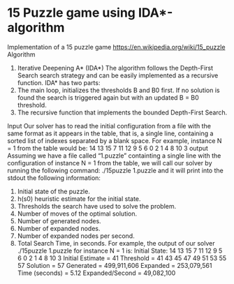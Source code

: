 # 15 Puzzle game using IDA*-algorithm
Implementation of a 15 puzzle game https://en.wikipedia.org/wiki/15_puzzle
Algorithm
1. Iterative Deepening A*
(IDA*)
The algorithm follows the Depth-First Search search strategy and can be easily implemented as a
recursive function.
IDA* has two parts:
1. The main loop, initializes the thresholds B and B0 first. If no solution is found the search is
triggered again but with an updated B = B0
threshold.
2. The recursive function that implements the bounded Depth-First Search.

Input
Our solver has to read the initial configuration from a file with the same format as it appears
in the table, that is, a single line, containing a sorted list of indexes separated by a blank space. For
example, instance N = 1 from the table would be:
14 13 15 7 11 12 9 5 6 0 2 1 4 8 10 3
output
Assuming we have a file called “1.puzzle” containting a single line with the configuration of instance
N = 1 from the table, we will call our solver by running the following command:
./15puzzle 1.puzzle
and it will print into the stdout the following information:
1. Initial state of the puzzle.
2. h(s0) heuristic estimate for the initial state.
3. Thresholds the search have used to solve the problem.
4. Number of moves of the optimal solution.
5. Number of generated nodes.
6. Number of expanded nodes.
7. Number of expanded nodes per second.
8. Total Search Time, in seconds.
For example, the output of our solver ./15puzzle 1.puzzle for instance N = 1 is:
Initial State:
14 13 15 7
11 12 9 5
6 0 2 1
4 8 10 3
Initial Estimate = 41
Threshold = 41 43 45 47 49 51 53 55 57
Solution = 57
Generated = 499,911,606
Expanded = 253,079,561
Time (seconds) = 5.12
Expanded/Second = 49,082,100
